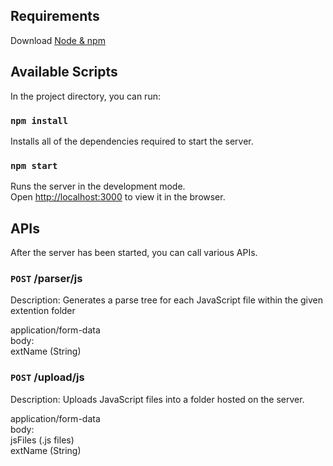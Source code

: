## Requirements
Download [Node & npm](https://nodejs.org/en/download)

## Available Scripts

In the project directory, you can run:

### `npm install`
Installs all of the dependencies required to start the server.

### `npm start`
Runs the server in the development mode.<br />
Open [http://localhost:3000](http://localhost:3000) to view it in the browser.

## APIs

After the server has been started, you can call various APIs.

### `POST` /parser/js
Description: Generates a parse tree for each JavaScript file within the given extention folder

application/form-data<br />
body:<br />
    extName (String)<br />

### `POST` /upload/js
Description: Uploads JavaScript files into a folder hosted on the server.

application/form-data<br />
body:<br />
    jsFiles (.js files)<br />
    extName (String)<br />

